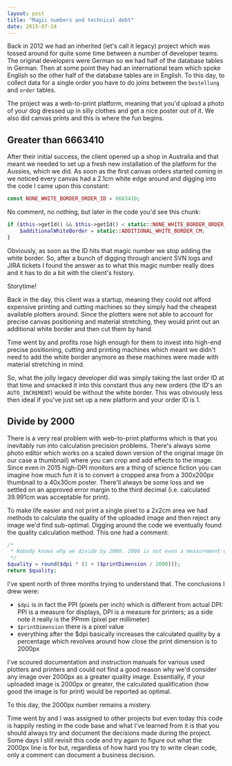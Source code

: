 ```yaml
---
layout: post
title: "Magic numbers and technical debt"
date: 2015-07-24
---
```


Back in 2012 we had an inherited (let's call it legacy) project which was tossed around for quite some time between a number of developer teams.
The original developers were German so we had half of the database tables in German.
Then at some point they had an international team which spoke English so the other half of the database tables are in English.
To this day, to collect data for a single order you have to do joins between the `bestellung` and `order` tables.

The project was a web-to-print platform, meaning that you'd upload a photo of your dog dressed up in silly clothes and get a nice poster out of it.
We also did canvas prints and this is where the fun begins.

## Greater than 6663410

After their initial success, the client opened up a shop in Australia and that meant we needed to set up a fresh new installation of the platform for the Aussies, which we did. As soon as the first canvas orders started coming in we noticed every canvas had a 2.1cm white edge around and digging into the code I came upon this constant:

```php
const NONE_WHITE_BORDER_ORDER_ID = 6663410;
```

No comment, no nothing, but later in the code you'd see this chunk:

```php
if ($this->getId() && $this->getId() < static::NONE_WHITE_BORDER_ORDER_ID) {
    $additionalWhiteBorder = static::ADDITIONAL_WHITE_BORDER_CM;
}
```

Obviously, as soon as the ID hits that magic number we stop adding the white border.
So, after a bunch of digging through ancient SVN logs and JIRA tickets I found the answer as to what this magic number really does and it has to do a bit with the client's history.

Storytime!

Back in the day, this client was a startup, meaning they could not afford expensive printing and cutting machines so they simply had the cheapest available plotters around.
Since the plotters were not able to account for precise canvas positioning and material stretching, they would print out an additional white border and then cut them by hand.

Time went by and profits rose high enough for them to invest into high-end precise positioning, cutting and printing machines which meant we didn't need to add the white border anymore as these machines were made with material stretching in mind.

So, what the jolly legacy developer did was simply taking the last order ID at that time and smacked it into this constant thus any new orders (the ID's an `AUTO_INCREMENT`) would be without the white border.
This was obviously less then ideal if you've just set up a new platform and your order ID is 1.

## Divide by 2000

There is a very real problem with web-to-print platforms which is that you inevitably run into calculation precision problems.
There's always some photo editor which works on a scaled down version of the original image (in our case a thumbnail) where you can crop and add effects to the image.
Since even in 2015 high-DPI monitors are a thing of science fiction you can imagine how much fun it is to convert a cropped area from a 300x200px thumbnail to a 40x30cm poster.
There'll always be some loss and we settled on an approved error margin to the third decimal (i.e. calculated 39.991cm was acceptable for print).

To make life easier and not print a single pixel to a 2x2cm area we had methods to calculate the quality of the uploaded image and then reject any image we'd find sub-optimal. Digging around the code we eventually found the quality calculation method.
This one had a comment:

```php
/*
 * Nobody knows why we divide by 2000. 2000 is not even a measurement divisor
 */
$quality = round($dpi * (1 + ($printDimension / 2000)));
return $quality;
```

I've spent north of three months trying to understand that. The conclusions I drew were:

- `$dpi` is in fact the PPI (pixels per inch) which is different from actual DPI: PPI is a measure for displays, DPI is a measure for printers; as a side note it really is the PPmm (pixel per millimeter)
- `$printDimension` there is a pixel value
- everything after the $dpi basically increases the calculated quality by a percentage which revolves around how close the print dimension is to 2000px

I've scoured documentation and instruction manuals for various used plotters and printers and could not find a good reason why we'd consider any image over 2000px as a greater quality image.
Essentially, if your uploaded image is 2000px or greater, the calculated qualification (how good the image is for print) would be reported as optimal.

To this day, the 2000px number remains a mistery.

Time went by and I was assigned to other projects but even today this code is happily resting in the code base and what I've learned from it is that you should always try and document the decisions made during the project.
Some days I still revisit this code and try again to figure out what the 2000px line is for but, regardless of how hard you try to write clean code, only a comment can document a business decision.

